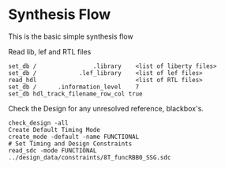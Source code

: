 # Synthesis Flow
This is the basic simple synthesis flow


Read lib, lef and RTL files
```
set_db /                .library    <list of liberty files>
set_db /            .lef_library    <list of lef files>
read_hdl                            <list of RTL files>
set_db /      .information_level    7
set_db hdl_track_filename_row_col true
```

Check the Design for any unresolved reference, blackbox's.
```
check_design -all
Create Default Timing Mode
create_mode -default -name FUNCTIONAL
# Set Timing and Design Constraints
read_sdc -mode FUNCTIONAL ../design_data/constraints/8T_funcRBB0_SSG.sdc
